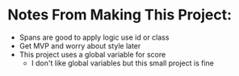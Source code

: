 # Notes From Making This Project:
* Spans are good to apply logic use id or class
* Get MVP and worry about style later
* This project uses a global variable  for score
    * I don't like global variables but this small project is fine
